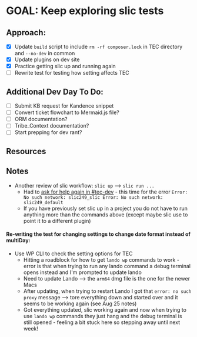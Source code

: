# GOAL: Keep exploring slic tests 

## Approach: 
- [X] Update `build` script to include `rm -rf composer.lock` in TEC directory and `--no-dev` in common
- [X] Update plugins on dev site
- [X] Practice getting slic up and running again 
- [ ] Rewrite test for testing how setting affects TEC

## Additional Dev Day To Do:
- [ ] Submit KB request for Kandence snippet
- [ ] Convert ticket flowchart to Mermaid.js file? 
- [ ] ORM documentation? 
- [ ] Tribe_Context documentation? 
- [ ] Start prepping for dev rant? 

## Resources

## Notes
- Another review of slic workflow: `slic up` --> `slic run ...`
  - Had to [ask for help again in #tec-dev](https://lw.slack.com/archives/G01H7Q57P1C/p1697217592123029) - this time for the error `Error: No such network: slic249_slic
    Error: No such network: slic249_default`
  - If you have previously set slic up in a project you do not have to run anything more than the commands above (except maybe slic use to point it to a different plugin)

#### Re-writing the test for changing settings to change date format instead of multiDay:
- Use WP CLI to check the setting options for TEC
  - Hitting a roadblock for how to get `lando wp` commands to work - error is that when trying to run any lando command a debug terminal opens instead and I'm prompted to update lando 
  - Need to update Lando --> the `arm64` dmg file is the one for the newer Macs 
  - After updating, when trying to restart Lando I got that `error: no such proxy` message --> tore everything down and started over and it seems to be working again (see Aug 25 notes) 
  - Got everything updated, slic working again and now when trying to use `lando wp` commands they just hang and the debug terminal is still opened - feeling a bit stuck here so stepping away until next week! 
  